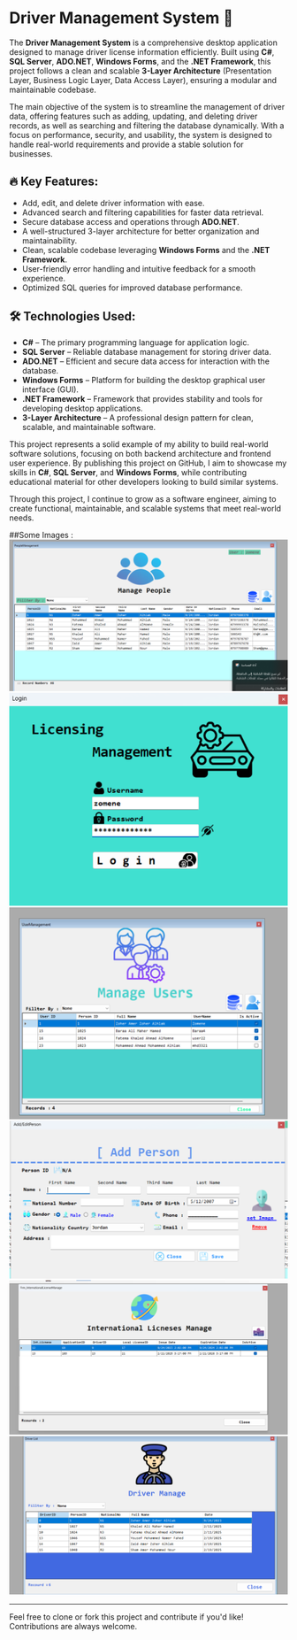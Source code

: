 # Driver Management System 🚗

The **Driver Management System** is a comprehensive desktop application designed to manage driver license information efficiently. Built using **C#**, **SQL Server**, **ADO.NET**, **Windows Forms**, and the **.NET Framework**, this project follows a clean and scalable **3-Layer Architecture** (Presentation Layer, Business Logic Layer, Data Access Layer), ensuring a modular and maintainable codebase.

The main objective of the system is to streamline the management of driver data, offering features such as adding, updating, and deleting driver records, as well as searching and filtering the database dynamically. With a focus on performance, security, and usability, the system is designed to handle real-world requirements and provide a stable solution for businesses.

## 🔥 Key Features:
- Add, edit, and delete driver information with ease.
- Advanced search and filtering capabilities for faster data retrieval.
- Secure database access and operations through **ADO.NET**.
- A well-structured 3-layer architecture for better organization and maintainability.
- Clean, scalable codebase leveraging **Windows Forms** and the **.NET Framework**.
- User-friendly error handling and intuitive feedback for a smooth experience.
- Optimized SQL queries for improved database performance.

## 🛠️ Technologies Used:
- **C#** – The primary programming language for application logic.
- **SQL Server** – Reliable database management for storing driver data.
- **ADO.NET** – Efficient and secure data access for interaction with the database.
- **Windows Forms** – Platform for building the desktop graphical user interface (GUI).
- **.NET Framework** – Framework that provides stability and tools for developing desktop applications.
- **3-Layer Architecture** – A professional design pattern for clean, scalable, and maintainable software.

This project represents a solid example of my ability to build real-world software solutions, focusing on both backend architecture and frontend user experience. By publishing this project on GitHub, I aim to showcase my skills in **C#**, **SQL Server**, and **Windows Forms**, while contributing educational material for other developers looking to build similar systems.

Through this project, I continue to grow as a software engineer, aiming to create functional, maintainable, and scalable systems that meet real-world needs.

##Some Images :
![screenshot1](assests/PM.png)
![screenshot2](assests/Login.png)
![screenshot3](assests/S2.png)
![screenshot3](assests/Add.png)
![screenshot3](assests/InLM.png)
![screenshot3](assests/S1.png)

---

Feel free to clone or fork this project and contribute if you'd like! Contributions are always welcome. 


